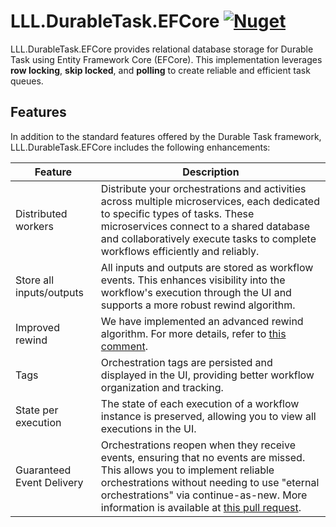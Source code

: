 # LLL.DurableTask.EFCore [![Nuget](https://img.shields.io/nuget/v/LLL.DurableTask.EFCore)](https://www.nuget.org/packages/LLL.DurableTask.EFCore/)

LLL.DurableTask.EFCore provides relational database storage for Durable Task using Entity Framework Core (EFCore). This implementation leverages **row locking**, **skip locked**, and **polling** to create reliable and efficient task queues.

## Features

In addition to the standard features offered by the Durable Task framework, LLL.DurableTask.EFCore includes the following enhancements:

| Feature | Description |
| - | - | 
| Distributed workers | Distribute your orchestrations and activities across multiple microservices, each dedicated to specific types of tasks. These microservices connect to a shared database and collaboratively execute tasks to complete workflows efficiently and reliably. |
| Store all inputs/outputs | All inputs and outputs are stored as workflow events. This enhances visibility into the workflow's execution through the UI and supports a more robust rewind algorithm. |
| Improved rewind | We have implemented an advanced rewind algorithm. For more details, refer to [this comment](https://github.com/Azure/durabletask/issues/811#issuecomment-1324391970). |
| Tags | Orchestration tags are persisted and displayed in the UI, providing better workflow organization and tracking. |
| State per execution | The state of each execution of a workflow instance is preserved, allowing you to view all executions in the UI. |
| Guaranteed Event Delivery | Orchestrations reopen when they receive events, ensuring that no events are missed. This allows you to implement reliable orchestrations without needing to use "eternal orchestrations" via continue-as-new. More information is available at [this pull request](https://github.com/lucaslorentz/durabletask-extensions/pull/6). |
